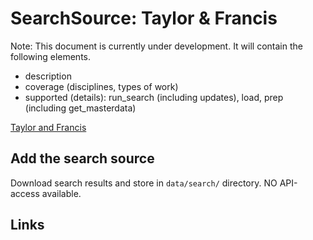# SearchSource: Taylor & Francis

Note: This document is currently under development. It will contain the following elements.

- description
- coverage (disciplines, types of work)
- supported (details): run_search (including updates), load,  prep (including get_masterdata)

[Taylor and Francis](https://www.tandfonline.com/)

## Add the search source

Download search results and store in `data/search/` directory. NO API-access available.

## Links
